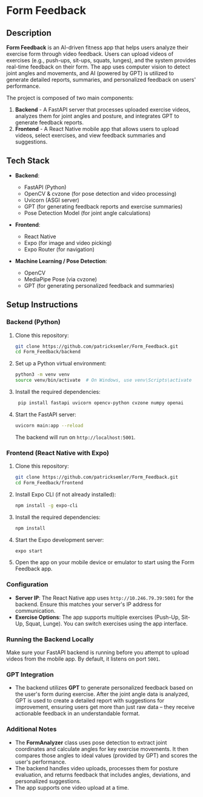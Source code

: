 # Form Feedback

## Description

**Form Feedback** is an AI-driven fitness app that helps users analyze their exercise form through video feedback. Users can upload videos of exercises (e.g., push-ups, sit-ups, squats, lunges), and the system provides real-time feedback on their form. The app uses computer vision to detect joint angles and movements, and AI (powered by GPT) is utilized to generate detailed reports, summaries, and personalized feedback on users' performance.

The project is composed of two main components:

1. **Backend** - A FastAPI server that processes uploaded exercise videos, analyzes them for joint angles and posture, and integrates GPT to generate feedback reports.
2. **Frontend** - A React Native mobile app that allows users to upload videos, select exercises, and view feedback summaries and suggestions.

## Tech Stack

* **Backend**:

  * FastAPI (Python)
  * OpenCV & cvzone (for pose detection and video processing)
  * Uvicorn (ASGI server)
  * GPT (for generating feedback reports and exercise summaries)
  * Pose Detection Model (for joint angle calculations)

* **Frontend**:

  * React Native
  * Expo (for image and video picking)
  * Expo Router (for navigation)

* **Machine Learning / Pose Detection**:

  * OpenCV
  * MediaPipe Pose (via cvzone)
  * GPT (for generating personalized feedback and summaries)

## Setup Instructions

### Backend (Python)

1. Clone this repository:

   ```bash
   git clone https://github.com/patricksemler/Form_Feedback.git
   cd Form_Feedback/backend
   ```

2. Set up a Python virtual environment:

   ```bash
   python3 -m venv venv
   source venv/bin/activate  # On Windows, use venv\Scripts\activate
   ```

3. Install the required dependencies:

   ```bash
    pip install fastapi uvicorn opencv-python cvzone numpy openai
   ```

4. Start the FastAPI server:

   ```bash
   uvicorn main:app --reload
   ```

   The backend will run on `http://localhost:5001`.

### Frontend (React Native with Expo)

1. Clone this repository:

   ```bash
   git clone https://github.com/patricksemler/Form_Feedback.git
   cd Form_Feedback/frontend
   ```

2. Install Expo CLI (if not already installed):

   ```bash
   npm install -g expo-cli
   ```

3. Install the required dependencies:

   ```bash
   npm install
   ```

4. Start the Expo development server:

   ```bash
   expo start
   ```

5. Open the app on your mobile device or emulator to start using the Form Feedback app.

### Configuration

* **Server IP**: The React Native app uses `http://10.246.79.39:5001` for the backend. Ensure this matches your server's IP address for communication.
* **Exercise Options**: The app supports multiple exercises (Push-Up, Sit-Up, Squat, Lunge). You can switch exercises using the app interface.

### Running the Backend Locally

Make sure your FastAPI backend is running before you attempt to upload videos from the mobile app. By default, it listens on port `5001`.

### GPT Integration

* The backend utilizes **GPT** to generate personalized feedback based on the user's form during exercise. After the joint angle data is analyzed, GPT is used to create a detailed report with suggestions for improvement, ensuring users get more than just raw data – they receive actionable feedback in an understandable format.

### Additional Notes

* The **FormAnalyzer** class uses pose detection to extract joint coordinates and calculate angles for key exercise movements. It then compares those angles to ideal values (provided by GPT) and scores the user's performance.
* The backend handles video uploads, processes them for posture evaluation, and returns feedback that includes angles, deviations, and personalized suggestions.
* The app supports one video upload at a time.